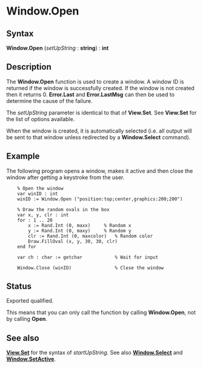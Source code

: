 
# Window.Open

## Syntax
**Window.Open** (_setUpString_ : **string**) : **int**

## Description
The **Window.Open** function is used to create a window. A window ID is returned if the window  is successfully created. If the window is not created then it returns 0. **Error.Last** and **Error.LastMsg** can then be used to determine the cause of the failure.

The _setUpString_ parameter is identical to that of **View.Set**. See **View.Set** for the list of options available. 

When the window is created, it is automatically selected (i.e. all output will be sent to that window unless redirected by a **Window.Select** command).


## Example
The following program opens a window, makes it active and then close the window after getting a keystroke from the user.

        % Open the window
        var winID : int
        winID := Window.Open ("position:top;center,graphics:200;200")
        
        % Draw the random ovals in the box
        var x, y, clr : int
        for : 1 .. 20
            x := Rand.Int (0, maxx)     % Random x
            y := Rand.Int (0, maxy)     % Random y
            clr := Rand.Int (0, maxcolor)   % Random color
            Draw.FillOval (x, y, 30, 30, clr)
        end for
        
        var ch : char := getchar            % Wait for input
        
        Window.Close (winID)                % Close the window
## Status
Exported qualified.

This means that you can only call the function by calling **Window.Open**, not by calling **Open**.


## See also
**[View.Set](view_set.html)** for the syntax of _startUpString_. See also **[Window.Select](window_select.html)** and **[Window.SetActive](window_setactive.html)**.


